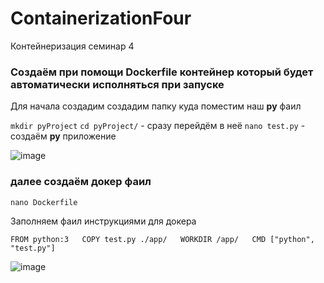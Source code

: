 # ContainerizationFour

Контейнеризация семинар 4

### Создаём при помощи Dockerfile контейнер который будет автоматически исполняться при запуске

Для начала создадим создадим папку куда поместим наш __py__ фаил 

`mkdir pyProject`
`cd pyProject/` - сразу перейдём в неё
`nano test.py` - создаём __py__  приложение 


![image](https://github.com/ScherbakovM/ContainerizationFour/assets/109952823/ff6e437a-45b6-4985-828a-ba20e219e189)

### далее создаём докер фаил 

`nano Dockerfile` 

Заполняем фаил инструкциями для докера 


``FROM python:3  
COPY test.py ./app/  
WORKDIR /app/  
CMD ["python", "test.py"]  ``

![image](https://github.com/ScherbakovM/ContainerizationFour/assets/109952823/0645f248-10bd-403e-9c88-d31d99b0ecc0)







